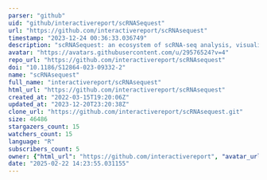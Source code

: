 ```yaml
---
parser: "github"
uid: "github/interactivereport/scRNASequest"
url: "https://github.com/interactivereport/scRNAsequest"
timestamp: "2023-12-24 00:36:33.036749"
description: "scRNASequest: an ecosystem of scRNA-seq analysis, visualization and publishing"
avatar: "https://avatars.githubusercontent.com/u/29576524?v=4"
repo_url: "https://github.com/interactivereport/scRNAsequest"
doi: "10.1186/S12864-023-09332-2"
name: "scRNAsequest"
full_name: "interactivereport/scRNAsequest"
html_url: "https://github.com/interactivereport/scRNAsequest"
created_at: "2022-03-15T19:20:06Z"
updated_at: "2023-12-20T23:20:38Z"
clone_url: "https://github.com/interactivereport/scRNAsequest.git"
size: 46486
stargazers_count: 15
watchers_count: 15
language: "R"
subscribers_count: 5
owner: {"html_url": "https://github.com/interactivereport", "avatar_url": "https://avatars.githubusercontent.com/u/29576524?v=4", "login": "interactivereport", "type": "User"}
date: "2025-02-22 14:23:55.031155"
---
```

